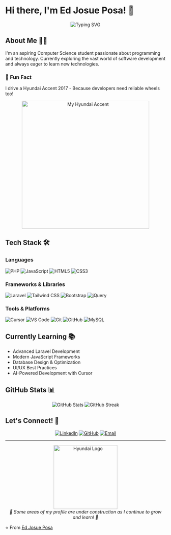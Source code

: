 # Hi there, I'm Ed Josue Posa! 👋

<div align="center">
  <img src="https://readme-typing-svg.demolab.com?font=Fira+Code&pause=1000&color=00FF00&center=true&vCenter=true&width=435&lines=Computer+Science+Student;Aspiring+Full+Stack+Developer;Always+Learning+New+Things" alt="Typing SVG" />
</div>

## About Me 👨‍💻

I'm an aspiring Computer Science student passionate about programming and technology. Currently exploring the vast world of software development and always eager to learn new technologies.

### 🚗 Fun Fact
I drive a Hyundai Accent 2017 - Because developers need reliable wheels too! 

<div align="center">
  <img src="https://65e81151f52e248c552b-fe74cd567ea2f1228f846834bd67571e.ssl.cf1.rackcdn.com/ldm-images/2017-Hyundai-Accent-Triathlon-Grey-ca.png" width="400" alt="My Hyundai Accent">
</div>

## Tech Stack 🛠️

### Languages
![PHP](https://img.shields.io/badge/PHP-777BB4?style=for-the-badge&logo=php&logoColor=white)
![JavaScript](https://img.shields.io/badge/JavaScript-F7DF1E?style=for-the-badge&logo=javascript&logoColor=black)
![HTML5](https://img.shields.io/badge/HTML5-E34F26?style=for-the-badge&logo=html5&logoColor=white)
![CSS3](https://img.shields.io/badge/CSS3-1572B6?style=for-the-badge&logo=css3&logoColor=white)

### Frameworks & Libraries
![Laravel](https://img.shields.io/badge/Laravel-FF2D20?style=for-the-badge&logo=laravel&logoColor=white)
![Tailwind CSS](https://img.shields.io/badge/Tailwind_CSS-38B2AC?style=for-the-badge&logo=tailwind-css&logoColor=white)
![Bootstrap](https://img.shields.io/badge/Bootstrap-563D7C?style=for-the-badge&logo=bootstrap&logoColor=white)
![jQuery](https://img.shields.io/badge/jQuery-0769AD?style=for-the-badge&logo=jquery&logoColor=white)

### Tools & Platforms
![Cursor](https://img.shields.io/badge/Cursor-000000?style=for-the-badge&logo=cursor&logoColor=white)
![VS Code](https://img.shields.io/badge/VS_Code-007ACC?style=for-the-badge&logo=visual-studio-code&logoColor=white)
![Git](https://img.shields.io/badge/Git-F05032?style=for-the-badge&logo=git&logoColor=white)
![GitHub](https://img.shields.io/badge/GitHub-100000?style=for-the-badge&logo=github&logoColor=white)
![MySQL](https://img.shields.io/badge/MySQL-4479A1?style=for-the-badge&logo=mysql&logoColor=white)


## Currently Learning 📚
- Advanced Laravel Development
- Modern JavaScript Frameworks
- Database Design & Optimization
- UI/UX Best Practices
- AI-Powered Development with Cursor

## GitHub Stats 📊

<div align="center">
  <img src="https://github-readme-stats.vercel.app/api?username=Kardel123&show_icons=true&theme=radical" alt="GitHub Stats">
  <img src="https://github-readme-streak-stats.herokuapp.com/?username=Kardel123&theme=radical" alt="GitHub Streak">
</div>

## Let's Connect! 🤝

<div align="center">
  
[![LinkedIn](https://img.shields.io/badge/LinkedIn-0077B5?style=for-the-badge&logo=linkedin&logoColor=white)](https://www.linkedin.com/in/ed-posa-4252242aa/)
[![GitHub](https://img.shields.io/badge/GitHub-100000?style=for-the-badge&logo=github&logoColor=white)](https://github.com/Kardel123)
[![Email](https://img.shields.io/badge/Email-D14836?style=for-the-badge&logo=gmail&logoColor=white)](mailto:jedposa@gmail.com)

</div>

---

<div align="center">
  <img src="https://1000logos.net/wp-content/uploads/2018/04/Hyundai-Logo-500x281.png" width="200" alt="Hyundai Logo">
  <br>
  <i>🚧 Some areas of my profile are under construction as I continue to grow and learn! 🚧</i>
</div>

⭐️ From [Ed Josue Posa](https://github.com/Kardel123)
